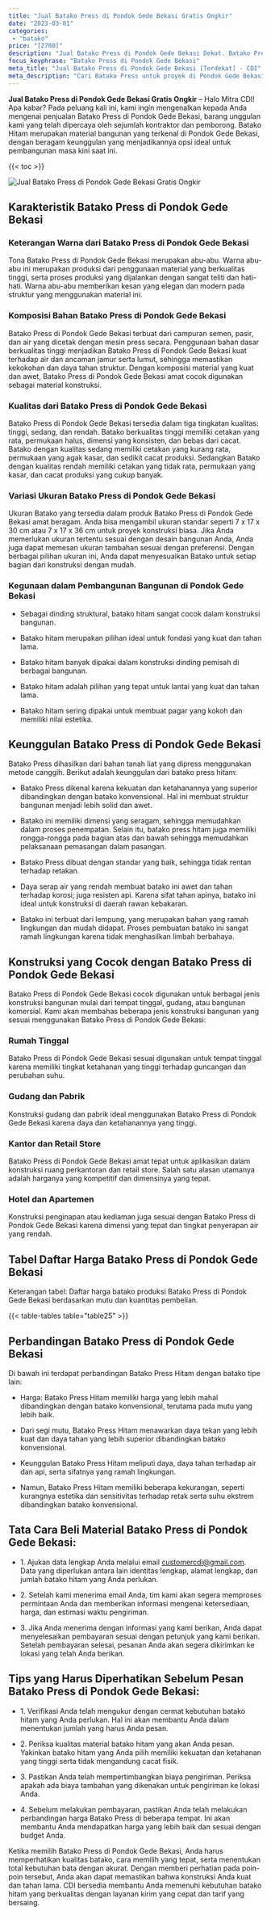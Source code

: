 ```yaml
---
title: "Jual Batako Press di Pondok Gede Bekasi Gratis Ongkir"
date: "2023-03-01"
categories:
 - "batako"
price: "[2760]"
description: "Jual Batako Press di Pondok Gede Bekasi Dekat. Batako Press ini sering digunakan dalam proyek pembangunan sebagai material dinding yang kuat dan awet. Kontak kami untuk mendapatkan informasi lebih lanjut."
focus_keyphrase: "Batako Press di Pondok Gede Bekasi"
meta_title: "Jual Batako Press di Pondok Gede Bekasi [Terdekat] - CDI"
meta_description: "Cari Batako Press untuk proyek di Pondok Gede Bekasi? Kami menawarkan Batako Press berkualitas untuk bahan bangunan dinding. Segera dapatkan penawaran terbaik."
---
```


**Jual Batako Press di Pondok Gede Bekasi Gratis Ongkir** – Halo Mitra CDI! Apa kabar? Pada peluang kali ini, kami ingin mengenalkan kepada Anda mengenai penjualan Batako Press di Pondok Gede Bekasi, barang unggulan kami yang telah dipercaya oleh sejumlah kontraktor dan pemborong. Batako Hitam merupakan material bangunan yang terkenal di Pondok Gede Bekasi, dengan beragam keunggulan yang menjadikannya opsi ideal untuk pembangunan masa kini saat ini.

{{< toc >}}

![Jual Batako Press di Pondok Gede Bekasi Gratis Ongkir](/images/batako/batako-press-28.jpg)

## Karakteristik Batako Press di Pondok Gede Bekasi

### Keterangan Warna dari Batako Press di Pondok Gede Bekasi

Tona Batako Press di Pondok Gede Bekasi merupakan abu-abu. Warna abu-abu ini merupakan produksi dari penggunaan material yang berkualitas tinggi, serta proses produksi yang dijalankan dengan sangat teliti dan hati-hati. Warna abu-abu memberikan kesan yang elegan dan modern pada struktur yang menggunakan material ini.

### Komposisi Bahan Batako Press di Pondok Gede Bekasi

Batako Press di Pondok Gede Bekasi terbuat dari campuran semen, pasir, dan air yang dicetak dengan mesin press secara. Penggunaan bahan dasar berkualitas tinggi menjadikan Batako Press di Pondok Gede Bekasi kuat terhadap air dan ancaman jamur serta lumut, sehingga memastikan kekokohan dan daya tahan struktur. Dengan komposisi material yang kuat dan awet, Batako Press di Pondok Gede Bekasi amat cocok digunakan sebagai material konstruksi.

### Kualitas dari Batako Press di Pondok Gede Bekasi

Batako Press di Pondok Gede Bekasi tersedia dalam tiga tingkatan kualitas: tinggi, sedang, dan rendah. Batako berkualitas tinggi memiliki cetakan yang rata, permukaan halus, dimensi yang konsisten, dan bebas dari cacat. Batako dengan kualitas sedang memiliki cetakan yang kurang rata, permukaan yang agak kasar, dan sedikit cacat produksi. Sedangkan Batako dengan kualitas rendah memiliki cetakan yang tidak rata, permukaan yang kasar, dan cacat produksi yang cukup banyak.

### Variasi Ukuran Batako Press di Pondok Gede Bekasi

Ukuran Batako yang tersedia dalam produk Batako Press di Pondok Gede Bekasi amat beragam. Anda bisa mengambil ukuran standar seperti 7 x 17 x 30 cm atau 7 x 17 x 36 cm untuk proyek konstruksi biasa. Jika Anda memerlukan ukuran tertentu sesuai dengan desain bangunan Anda, Anda juga dapat memesan ukuran tambahan sesuai dengan preferensi. Dengan berbagai pilihan ukuran ini, Anda dapat menyesuaikan Batako untuk setiap bagian dari konstruksi dengan mudah.

### Kegunaan dalam Pembangunan Bangunan di Pondok Gede Bekasi

*   Sebagai dinding struktural, batako hitam sangat cocok dalam konstruksi bangunan.

*   Batako hitam merupakan pilihan ideal untuk fondasi yang kuat dan tahan lama.

*   Batako hitam banyak dipakai dalam konstruksi dinding pemisah di berbagai bangunan.

*   Batako hitam adalah pilihan yang tepat untuk lantai yang kuat dan tahan lama.

*   Batako hitam sering dipakai untuk membuat pagar yang kokoh dan memiliki nilai estetika.

## Keunggulan Batako Press di Pondok Gede Bekasi

Batako Press dihasilkan dari bahan tanah liat yang dipress menggunakan metode canggih. Berikut adalah keunggulan dari batako press hitam:

*   Batako Press dikenal karena kekuatan dan ketahanannya yang superior dibandingkan dengan batako konvensional. Hal ini membuat struktur bangunan menjadi lebih solid dan awet.

*   Batako ini memiliki dimensi yang seragam, sehingga memudahkan dalam proses penempatan. Selain itu, batako press hitam juga memiliki rongga-rongga pada bagian atas dan bawah sehingga memudahkan pelaksanaan pemasangan dalam pasangan.

*   Batako Press dibuat dengan standar yang baik, sehingga tidak rentan terhadap retakan.

*   Daya serap air yang rendah membuat batako ini awet dan tahan terhadap korosi; juga resisten api. Karena sifat tahan apinya, batako ini ideal untuk konstruksi di daerah rawan kebakaran.

*   Batako ini terbuat dari lempung, yang merupakan bahan yang ramah lingkungan dan mudah didapat. Proses pembuatan batako ini sangat ramah lingkungan karena tidak menghasilkan limbah berbahaya.

## Konstruksi yang Cocok dengan Batako Press di Pondok Gede Bekasi

Batako Press di Pondok Gede Bekasi cocok digunakan untuk berbagai jenis konstruksi bangunan mulai dari tempat tinggal, gudang, atau bangunan komersial. Kami akan membahas beberapa jenis konstruksi bangunan yang sesuai menggunakan Batako Press di Pondok Gede Bekasi:

### Rumah Tinggal

Batako Press di Pondok Gede Bekasi sesuai digunakan untuk tempat tinggal karena memiliki tingkat ketahanan yang tinggi terhadap guncangan dan perubahan suhu.

### Gudang dan Pabrik

Konstruksi gudang dan pabrik ideal menggunakan Batako Press di Pondok Gede Bekasi karena daya dan ketahanannya yang tinggi.

### Kantor dan Retail Store

Batako Press di Pondok Gede Bekasi amat tepat untuk aplikasikan dalam konstruksi ruang perkantoran dan retail store. Salah satu alasan utamanya adalah harganya yang kompetitif dan dimensinya yang tepat.

### Hotel dan Apartemen

Konstruksi penginapan atau kediaman juga sesuai dengan Batako Press di Pondok Gede Bekasi karena dimensi yang tepat dan tingkat penyerapan air yang rendah.

## Tabel Daftar Harga Batako Press di Pondok Gede Bekasi

Keterangan tabel: Daftar harga batako produksi Batako Press di Pondok Gede Bekasi berdasarkan mutu dan kuantitas pembelian.

{{< table-tables table="table25" >}} 

## Perbandingan Batako Press di Pondok Gede Bekasi

Di bawah ini terdapat perbandingan Batako Press Hitam dengan batako tipe lain:

*   Harga: Batako Press Hitam memiliki harga yang lebih mahal dibandingkan dengan batako konvensional, terutama pada mutu yang lebih baik.

*   Dari segi mutu, Batako Press Hitam menawarkan daya tekan yang lebih kuat dan daya tahan yang lebih superior dibandingkan batako konvensional.

*   Keunggulan Batako Press Hitam meliputi daya, daya tahan terhadap air dan api, serta sifatnya yang ramah lingkungan.

*   Namun, Batako Press Hitam memiliki beberapa kekurangan, seperti kurangnya estetika dan sensitivitas terhadap retak serta suhu ekstrem dibandingkan batako konvensional.

## Tata Cara Beli Material Batako Press di Pondok Gede Bekasi:

*   1\. Ajukan data lengkap Anda melalui email customercdi@gmail.com. Data yang diperlukan antara lain identitas lengkap, alamat lengkap, dan jumlah batako hitam yang Anda perlukan.

*   2\. Setelah kami menerima email Anda, tim kami akan segera memproses permintaan Anda dan memberikan informasi mengenai ketersediaan, harga, dan estimasi waktu pengiriman.

*   3\. Jika Anda menerima dengan informasi yang kami berikan, Anda dapat menyelesaikan pembayaran sesuai dengan petunjuk yang kami berikan. Setelah pembayaran selesai, pesanan Anda akan segera dikirimkan ke lokasi yang telah Anda berikan.

## Tips yang Harus Diperhatikan Sebelum Pesan Batako Press di Pondok Gede Bekasi:

*   1\. Verifikasi Anda telah mengukur dengan cermat kebutuhan batako hitam yang Anda perlukan. Hal ini akan membantu Anda dalam menentukan jumlah yang harus Anda pesan.

*   2\. Periksa kualitas material batako hitam yang akan Anda pesan. Yakinkan batako hitam yang Anda pilih memiliki kekuatan dan ketahanan yang tinggi serta tidak mengandung cacat fisik.

*   3\. Pastikan Anda telah mempertimbangkan biaya pengiriman. Periksa apakah ada biaya tambahan yang dikenakan untuk pengiriman ke lokasi Anda.

*   4\. Sebelum melakukan pembayaran, pastikan Anda telah melakukan perbandingan harga Batako Press di beberapa tempat. Ini akan membantu Anda mendapatkan harga yang lebih baik dan sesuai dengan budget Anda.

Ketika memilih Batako Press di Pondok Gede Bekasi, Anda harus memperhatikan kualitas batako, cara memilih yang tepat, serta menentukan total kebutuhan bata dengan akurat. Dengan memberi perhatian pada poin-poin tersebut, Anda akan dapat memastikan bahwa konstruksi Anda kuat dan tahan lama. CDI bersedia membantu Anda memenuhi kebutuhan batako hitam yang berkualitas dengan layanan kirim yang cepat dan tarif yang bersaing.